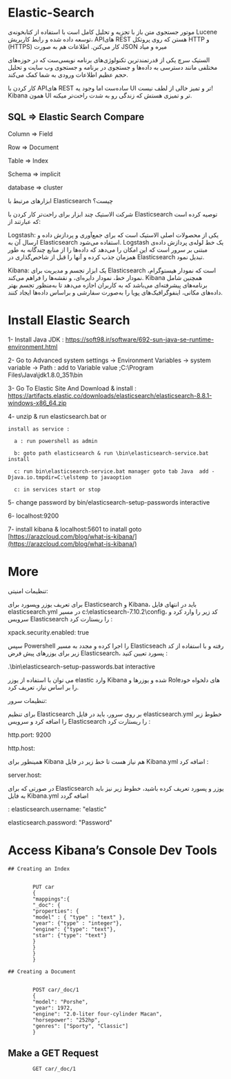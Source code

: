 # Elastic-Search

موتور جستجوی متن باز با تجزیه و تحلیل کامل است با استفاده از کتابخونه‌ی Lucene توسعه داده شده و رابط کاربریش، APIهای REST هستن که روی پروتکل HTTP و (HTTPS) کار می‌کنن. اطلاعات هم به صورت JSON میره و میاد

الستیک سرچ  یکی از قدرتمند‌ترین تکنولوژی‌های برنامه نویسی‌ست که در حوزه‌های مختلفی مانند دسترسی به داده‌ها و جستجوی در برنامه و جستجوی وب سایت و تحلیل حجم عظیم اطلاعات ورودی به شما کمک می‌کند. 

کار کردن با APIهای REST ساده‌ست اما وجود یه UI تر و تمیز خالی از لطف نیست! Kibana همون UI تر و تمیزی هستش که زندگی رو به شدت راحت‌تر میکنه.



SQL    =>	Elastic Search Compare
----------------------------
Column   =>	Field

Row	     => Document

Table	   => Index

Schema   =>	implicit

database =>	cluster

ابزارهای مرتبط با Elasticsearch چیست؟

شرکت الاستیک چند ابزار برای راحت‌تر کار کردن با Elasticsearch توصیه کرده است که عبارتند از:

Logstash: یکی از محصولات اصلی الاستیک است که برای جمع‌آوری و پردازش داده و ارسال آن به Elasticsearch استفاده می‌شود. Logstash یک خط لوله‌ی پردازش داده‌ی مبتنی بر سرور است که این امکان را می‌دهد که داده‌ها را از منابع چندگانه به طور همزمان جذب کرده و آنها را قبل از شاخص‌گذاری در Elasticsearch تبدیل نمود.

Kibana: یک ابزار تجسم و مدیریت برای Elasticsearch است که نمودار هیستوگرام، نمودار خط، نمودار دایره‌ای، و نقشه‌ها را فراهم می‌کند. Kibana همچنین شامل برنامه‌های پیشرفته‌ای می‌باشد که به کاربران اجازه می‌دهد تا به‌منظور تجسم بهتر داده‌های مکانی، اینفوگرافیک‌های پویا را به‌صورت سفارشی و براساس داده‌ها ایجاد کنند.

# Install Elastic Search

1- Install Java JDK : https://soft98.ir/software/692-sun-java-se-runtime-environment.html

2- Go to Advanced system settings -> Environment Variables -> system variable -> Path : add to Variable value  \;C:\Program Files\Java\jdk1.8.0_351\bin

3- Go To Elastic Site And Download & install  : https://artifacts.elastic.co/downloads/elasticsearch/elasticsearch-8.8.1-windows-x86_64.zip

4- unzip & run elasticsearch.bat  or 
    
    install as service : 
    
      a : run powershell as admin  
      
      b: goto path elasticsearch & run \bin\elasticsearch-service.bat install 
      
      c: run bin\elasticsearch-service.bat manager goto tab Java  add -Djava.io.tmpdir=C:\elstemp to javaoption
      
      c: in services start or stop

5- change password by bin/elasticsearch-setup-passwords interactive

6- localhost:9200 

7- install kibana &  localhost:5601       to inatall goto [https://arazcloud.com/blog/what-is-kibana/](https://arazcloud.com/blog/what-is-kibana/)


# More 
تنظیمات امنیتی:

برای تعریف یوزر وپسورد برای Elasticsearch و Kibana، باید در انتهای فایل elasticsearch.yml در مسیر c:\elasticsearch-7.10.2\config، کد زیر را وارد کرد و سرویس Elasticsearch را ریستارت کرد :


xpack.security.enabled: true

سپس Powershell را اجرا کرده و مجدد به مسیر Elasticseach رفته و با استفاده از کد زیر برای یوزرهای پیش فرض Elasticsearch، پسورد تعیین کنید :


.\bin\elasticsearch-setup-passwords.bat interactive

می توان با استفاده از یوزر elastic وارد Kibana شده و یوزرها و Roleهای دلخواه خود را بر اساس نیاز، تعریف کرد.

تنظیمات سرور:

برای تنظیم Elasticsearch بر روی سرور، باید در فایل elasticsearch.yml خطوط زیر را اضافه کرد و سرویس Elasticsearch را ریستارت کرد
:

http.port: 9200

http.host: <serve-ip>
  
همینطور برای Kibana هم نیاز هست تا خط زیر در فایل Kibana.yml اضافه کرد :
  
server.host: <serve-ip>
  
  
در صورتی که برای Elasticsearch یوزر و پسورد تعریف کرده باشید، خطوط زیر نیز باید به فایل Kibana.yml اضافه گردد
  
  :
elasticsearch.username: "elastic"
  
elasticsearch.password: "Password"

# Access Kibana’s Console Dev Tools
    
    ## Creating an Index
    

            PUT car
            {
            "mappings":{
            "_doc": {
            "properties": {
            "model" : { "type" : "text" },
            "year": {"type" : "integer"},
            "engine": {"type": "text"},
            "star": {"type": "text"}
            }
            }
            }
            }
    
    ## Creating a Document

    
            POST car/_doc/1
            {
            "model": "Porshe",
            "year": 1972,
            "engine": "2.0-liter four-cylinder Macan",
            "horsepower": "252hp",
            "genres": ["Sporty", "Classic"]
            }
    
   ## Make a GET Request 
    
            GET car/_doc/1
    
    
    
